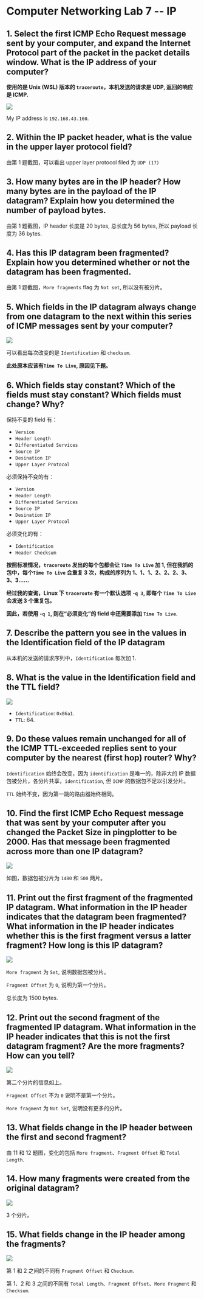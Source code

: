 # Computer Networking Lab 7 -- IP

## 1. Select the first ICMP Echo Request message sent by your computer, and expand the Internet Protocol part of the packet in the packet details window. What is the IP address of your computer?

**使用的是 Unix (WSL) 版本的 `traceroute`，本机发送的请求是 UDP, 返回的响应是 ICMP.**

![](pics/1.png)

My IP address is `192.168.43.160`.

## 2. Within the IP packet header, what is the value in the upper layer protocol field?

由第 1 题截图，可以看出 upper layer protocol filed 为 `UDP (17)`

## 3. How many bytes are in the IP header? How many bytes are in the payload of the IP datagram? Explain how you determined the number of payload bytes.

由第 1 题截图，IP header 长度是 20 bytes, 总长度为 56 bytes, 所以 payload 长度为 36 bytes.

## 4. Has this IP datagram been fragmented? Explain how you determined whether or not the datagram has been fragmented.

由第 1 题截图，`More fragments` flag 为 `Not set`, 所以没有被分片。

## 5. Which fields in the IP datagram always change from one datagram to the next within this series of ICMP messages sent by your computer?

![](pics/5.png)

可以看出每次改变的是 `Identification` 和 `checksum`.

**此处原本应该有`Time To Live`, 原因见下题。**

## 6. Which fields stay constant? Which of the fields must stay constant? Which fields must change? Why?

保持不变的 field 有：

- `Version`
- `Header Length`
- `Differentiated Services`
- `Source IP`
- `Desination IP`
- `Upper Layer Protocol`

必须保持不变的有：

- `Version`
- `Header Length`
- `Differentiated Services`
- `Source IP`
- `Desination IP`
- `Upper Layer Protocol`

必须变化的有：

- `Identification`
- `Header Checksum`

**按照标准情况，`traceroute` 发出的每个包都会让 `Time To Live` 加 1, 但在我抓的包中，每个`Time To Live` 会重复 3 次，构成的序列为 1、1、1、2、2、2、3、3、3……**

**经过我的查询，Linux 下 `traceroute` 有一个默认选项 `-q 3`, 即每个 `Time To Live` 会发送 3 个重复包。**

**因此，若使用 `-q 1`, 则在“必须变化”的 field 中还需要添加 `Time To Live`.**

## 7. Describe the pattern you see in the values in the Identification field of the IP datagram

从本机的发送的请求序列中，`Identification` 每次加 1.

## 8. What is the value in the Identification field and the TTL field?

![](pics/8.png)

- `Identification`: `0x86a1`.
- `TTL`: 64.

## 9. Do these values remain unchanged for all of the ICMP TTL-exceeded replies sent to your computer by the nearest (first hop) router? Why?

`Identification` 始终会改变，因为 `identification` 是唯一的，除非大的 IP 数据包被分片，各分片共享，`identification`, 但 `ICMP` 的数据包不足以引发分片。

`TTL` 始终不变，因为第一跳的路由器始终相同。

## 10. Find the first ICMP Echo Request message that was sent by your computer after you changed the Packet Size in pingplotter to be 2000. Has that message been fragmented across more than one IP datagram? 

![](pics/10.png)

如图，数据包被分片为 `1480` 和 `500` 两片。

## 11. Print out the first fragment of the fragmented IP datagram. What information in the IP header indicates that the datagram been fragmented? What information in the IP header indicates whether this is the first fragment versus a latter fragment? How long is this IP datagram?

![](pics/11.png)

`More fragment` 为 `Set`, 说明数据包被分片。

`Fragment Offset` 为 `0`, 说明为第一个分片。

总长度为 1500 bytes.

## 12. Print out the second fragment of the fragmented IP datagram. What information in the IP header indicates that this is not the first datagram fragment? Are the more fragments? How can you tell?

![](pics/12.png)

第二个分片的信息如上。

`Fragment Offset` 不为 `0` 说明不是第一个分片。

`More fragment` 为 `Not Set`, 说明没有更多的分片。

## 13. What fields change in the IP header between the first and second fragment?

由 11 和 12 题图，变化的包括 `More fragment`、`Fragment Offset` 和 `Total Length`.

## 14. How many fragments were created from the original datagram?

![](pics/14.png)

3 个分片。

## 15. What fields change in the IP header among the fragments?

![](pics/15.png)

第 1 和 2 之间的不同有 `Fragment Offset` 和 `Checksum`.

第 1、2 和 3 之间的不同有 `Total Length`、`Fragment Offset`、`More Fragment` 和 `Checksum`.
